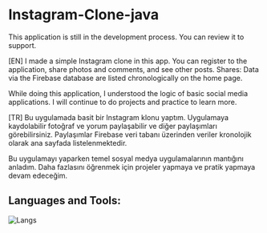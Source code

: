# Instagram-Clone-java

This application is still in the development process. You can review it to support.

[EN]
I made a simple Instagram clone in this app.
You can register to the application, share photos and comments, and see other posts.
Shares: Data via the Firebase database are listed chronologically on the home page.

While doing this application, I understood the logic of basic social media applications.
I will continue to do projects and practice to learn more.

[TR] 
Bu uygulamada basit bir Instagram klonu yaptım.
Uygulamaya kaydolabilir fotoğraf ve yorum paylaşabilir ve diğer paylaşımları görebilirsiniz. 
Paylaşımlar Firebase veri tabanı üzerinden veriler kronolojik olarak ana sayfada listelenmektedir.

Bu uygulamayı yaparken temel sosyal medya uygulamalarının mantığını anladım. 
Daha fazlasını öğrenmek için projeler yapmaya ve pratik yapmaya devam edeceğim.

## Languages and Tools:
![Langs](https://skillicons.dev/icons?i=java,firebase,git,")
